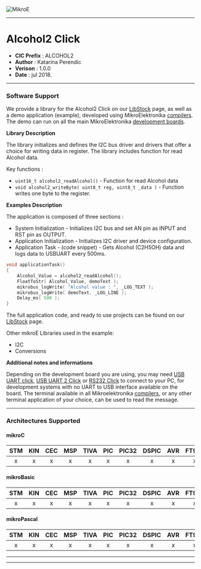 ![MikroE](http://www.mikroe.com/img/designs/beta/logo_small.png)

---

# Alcohol2 Click

- **CIC Prefix**  : ALCOHOL2
- **Author**      : Katarina Perendic
- **Verison**     : 1.0.0
- **Date**        : jul 2018.

---

### Software Support

We provide a library for the Alcohol2 Click on our [LibStock](https://libstock.mikroe.com/projects/view/2485/alcohol-2-click) 
page, as well as a demo application (example), developed using MikroElektronika 
[compilers](http://shop.mikroe.com/compilers). The demo can run on all the main 
MikroElektronika [development boards](http://shop.mikroe.com/development-boards).

**Library Description**

The library initializes and defines the I2C bus driver and drivers that offer a choice for writing data in register.
The library includes function for read Alcohol data.


Key functions :

- ``` uint16_t alcohol2_readAlcohol() ``` - Function for read Alcohol data
- ``` void alcohol2_writeByte( uint8_t reg, uint8_t _data ) ``` - Function writes one byte to the register.

**Examples Description**

The application is composed of three sections :

- System Initialization - Initializes I2C bus and set AN pin as INPUT and RST pin as OUTPUT.
- Application Initialization - Initializes I2C driver and device configuration.
- Application Task - (code snippet) - Gets Alcohol (C2H5OH) data and logs data to USBUART every 500ms.


```.c
void applicationTask()
{
    Alcohol_Value = alcohol2_readAlcohol();
    FloatToStr( Alcohol_Value, demoText );
    mikrobus_logWrite( "Alcohol value : ", _LOG_TEXT );
    mikrobus_logWrite( demoText, _LOG_LINE );
    Delay_ms( 500 );
}
```

The full application code, and ready to use projects can be found on our 
[LibStock](https://libstock.mikroe.com/projects/view/2485/alcohol-2-click) page.

Other mikroE Libraries used in the example:

- I2C
- Conversions 

**Additional notes and informations**

Depending on the development board you are using, you may need 
[USB UART click](http://shop.mikroe.com/usb-uart-click), 
[USB UART 2 Click](http://shop.mikroe.com/usb-uart-2-click) or 
[RS232 Click](http://shop.mikroe.com/rs232-click) to connect to your PC, for 
development systems with no UART to USB interface available on the board. The 
terminal available in all Mikroelektronika 
[compilers](http://shop.mikroe.com/compilers), or any other terminal application 
of your choice, can be used to read the message.

---
### Architectures Supported

#### mikroC

| STM | KIN | CEC | MSP | TIVA | PIC | PIC32 | DSPIC | AVR | FT90x |
|:-:|:-:|:-:|:-:|:-:|:-:|:-:|:-:|:-:|:-:|
| x | x | x | x | x | x | x | x | x | x |

#### mikroBasic

| STM | KIN | CEC | MSP | TIVA | PIC | PIC32 | DSPIC | AVR | FT90x |
|:-:|:-:|:-:|:-:|:-:|:-:|:-:|:-:|:-:|:-:|
| x | x | x | x | x | x | x | x | x | x |

#### mikroPascal

| STM | KIN | CEC | MSP | TIVA | PIC | PIC32 | DSPIC | AVR | FT90x |
|:-:|:-:|:-:|:-:|:-:|:-:|:-:|:-:|:-:|:-:|
| x | x | x | x | x | x | x | x | x | x |

---
---
